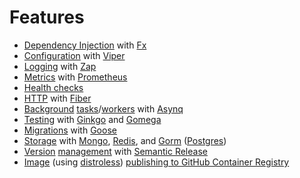 # Features

- [Dependency Injection](cmd/app/app.go#L20) with [Fx](https://github.com/uber-go/fx)
- [Configuration](config/config.go#L47) with [Viper](https://github.com/spf13/viper)
- [Logging](adapters/logger/logger.go#L10) with [Zap](https://github.com/uber-go/zap)
- [Metrics](adapters/metrics/metrics.go#L22) with [Prometheus](https://github.com/prometheus/client_golang)
- [Health checks](adapters/health/controller.go#L18)
- [HTTP](adapters/http/fiber.go#L26) with [Fiber](https://github.com/gofiber/fiber)
- [Background](adapters/queue/client.go#L12) [tasks](user/queue/greeter.go#L27)/[workers](cmd/worker/worker.go#L14) with [Asynq](https://github.com/hibiken/asynq)
- [Testing](user/service_test.go#L70) with [Ginkgo](https://github.com/onsi/ginkgo) and [Gomega](https://github.com/onsi/gomega)
- [Migrations](cmd/migrate/migrate.go#L20) with [Goose](https://github.com/pressly/goose)
- [Sto](user/mongo_repository.go)[ra](kv/redis_store.go)[ge](user/postgres_repository.go) with [Mongo](https://github.com/mongodb/mongo-go-driver), [Redis](https://github.com/redis/go-redis), and [Gorm](https://github.com/go-gorm/gorm) ([Postgres](https://github.com/go-gorm/postgres))
- [Version](.github/workflows/commit.yaml#L66) [management](.releaserc.yaml) with [Semantic Release](https://github.com/semantic-release/semantic-release)
- [Image](Dockerfile) (using [distroless](https://github.com/GoogleContainerTools/distroless)) [publishing to GitHub Container Registry](.github/workflows/build.yaml)
